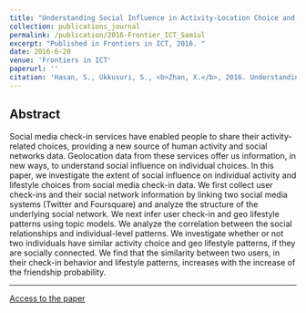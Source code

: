 ```yaml
---
title: "Understanding Social Influence in Activity-Location Choice and Life-Style Patterns Using Geo-location Data from Social Media"
collection: publications_journal
permalink: /publication/2016-Frontier_ICT_Samiul
excerpt: "Published in Frontiers in ICT, 2016. "
date: 2016-6-20
venue: 'Frontiers in ICT'
paperurl: ''
citation: 'Hasan, S., Ukkusuri, S., <b>Zhan, X.</b>, 2016. Understanding Social Influence in Activity-Location Choice and Life-Style Patterns Using Geo-location Data from Social Media. <i>Frontiers in ICT</i>, 3:10.'
---
```



Abstract
---
Social media check-in services have enabled people to share their activity-related choices, providing a new source of human activity and social networks data. Geolocation data from these services offer us information, in new ways, to understand social influence on individual choices. In this paper, we investigate the extent of social influence on individual activity and lifestyle choices from social media check-in data. We first collect user check-ins and their social network information by linking two social media systems (Twitter and Foursquare) and analyze the structure of the underlying social network. We next infer user check-in and geo lifestyle patterns using topic models. We analyze the correlation between the social relationships and individual-level patterns. We investigate whether or not two individuals have similar activity choice and geo lifestyle patterns, if they are socially connected. We find that the similarity between two users, in their check-in behavior and lifestyle patterns, increases with the increase of the friendship probability.

---
[Access to the paper](https://doi.org/10.3389/fict.2016.00010)

